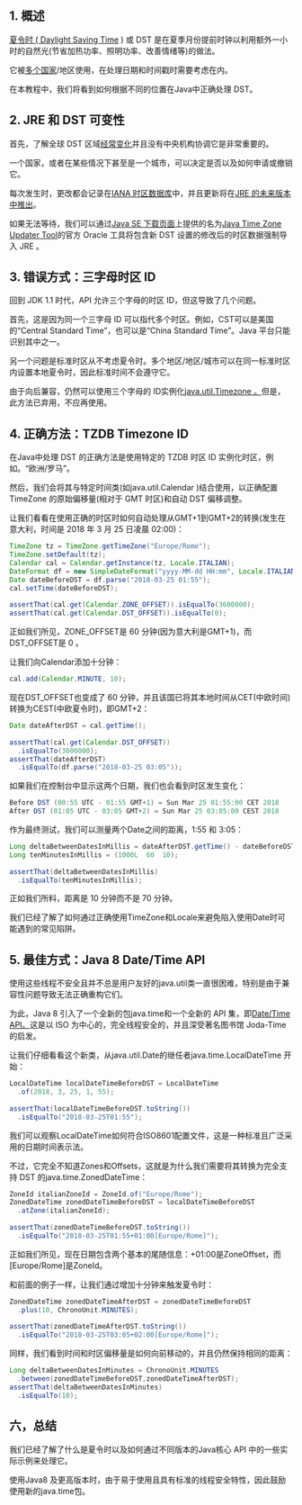 ## 1. 概述

[夏令时 ( Daylight Saving Time](https://en.wikipedia.org/wiki/Daylight_saving_time) ) 或 DST 是在夏季月份提前时钟以利用额外一小时的自然光(节省加热功率、照明功率、改善情绪等)的做法。

它被[多个国家](https://en.wikipedia.org/wiki/Daylight_saving_time_by_country)/地区使用，在处理日期和时间戳时需要考虑在内。

在本教程中，我们将看到如何根据不同的位置在Java中正确处理 DST。

## 2. JRE 和 DST 可变性

首先，了解全球 DST 区域[经常变化](http://www.oracle.com/technetwork/java/javase/dst-faq-138158.html#change)并且没有中央机构协调它是非常重要的。

一个国家，或者在某些情况下甚至是一个城市，可以决定是否以及如何申请或撤销它。

每次发生时，更改都会记录在[IANA 时区数据库](https://www.iana.org/time-zones)中，并且更新将在[JRE 的未来版本中推出](http://www.oracle.com/technetwork/java/javase/tzdata-versions-138805.html)。

如果无法等待，我们可以通过[Java SE 下载页面](http://www.oracle.com/technetwork/java/javase/downloads/index.html)上提供的名为[Java Time Zone Updater Tool](http://www.oracle.com/technetwork/java/javase/documentation/timezones-137583.html)的官方 Oracle 工具将包含新 DST 设置的修改后的时区数据强制导入 JRE 。

## 3. 错误方式：三字母时区 ID

回到 JDK 1.1 时代，API 允许三个字母的时区 ID，但这导致了几个问题。

首先，这是因为同一个三字母 ID 可以指代多个时区。例如，CST可以是美国的“Central Standard Time”，也可以是“China Standard Time”。Java 平台只能识别其中之一。

另一个问题是标准时区从不考虑夏令时。多个地区/地区/城市可以在同一标准时区内设置本地夏令时，因此标准时间不会遵守它。

由于向后兼容，仍然可以使用三个字母的 ID实例化[java.util.Timezone 。](https://docs.oracle.com/en/java/javase/11/docs/api/java.base/java/util/TimeZone.html)但是，此方法已弃用，不应再使用。

## 4. 正确方法：TZDB Timezone ID

在Java中处理 DST 的正确方法是使用特定的 TZDB 时区 ID 实例化时区，例如。“欧洲/罗马”。

然后，我们会将其与特定时间类(如java.util.Calendar )结合使用，以正确配置TimeZone 的原始偏移量(相对于 GMT 时区)和自动 DST 偏移调整。

让我们看看在使用正确的时区时如何自动处理从GMT+1到GMT+2的转换(发生在意大利，时间是 2018 年 3 月 25 日凌晨 02:00)：

```java
TimeZone tz = TimeZone.getTimeZone("Europe/Rome");
TimeZone.setDefault(tz);
Calendar cal = Calendar.getInstance(tz, Locale.ITALIAN);
DateFormat df = new SimpleDateFormat("yyyy-MM-dd HH:mm", Locale.ITALIAN);
Date dateBeforeDST = df.parse("2018-03-25 01:55");
cal.setTime(dateBeforeDST);
 
assertThat(cal.get(Calendar.ZONE_OFFSET)).isEqualTo(3600000);
assertThat(cal.get(Calendar.DST_OFFSET)).isEqualTo(0);
```

正如我们所见，ZONE_OFFSET是 60 分钟(因为意大利是GMT+1)，而DST_OFFSET是 0 。

让我们向Calendar添加十分钟：

```java
cal.add(Calendar.MINUTE, 10);

```

现在DST_OFFSET也变成了 60 分钟，并且该国已将其本地时间从CET(中欧时间)转换为CEST(中欧夏令时)，即GMT+2：

```java
Date dateAfterDST = cal.getTime();
 
assertThat(cal.get(Calendar.DST_OFFSET))
  .isEqualTo(3600000);
assertThat(dateAfterDST)
  .isEqualTo(df.parse("2018-03-25 03:05"));

```

如果我们在控制台中显示这两个日期，我们也会看到时区发生变化：

```java
Before DST (00:55 UTC - 01:55 GMT+1) = Sun Mar 25 01:55:00 CET 2018
After DST (01:05 UTC - 03:05 GMT+2) = Sun Mar 25 03:05:00 CEST 2018
```

作为最终测试，我们可以测量两个Date之间的距离，1:55 和 3:05：

```java
Long deltaBetweenDatesInMillis = dateAfterDST.getTime() - dateBeforeDST.getTime();
Long tenMinutesInMillis = (1000L  60  10);
 
assertThat(deltaBetweenDatesInMillis)
  .isEqualTo(tenMinutesInMillis);

```

正如我们所料，距离是 10 分钟而不是 70 分钟。

我们已经了解了如何通过正确使用TimeZone和Locale来避免陷入使用Date时可能遇到的常见陷阱。

## 5. 最佳方式：Java 8 Date/Time API

使用这些线程不安全且并不总是用户友好的java.util类一直很困难，特别是由于兼容性问题导致无法正确重构它们。

为此，Java 8 引入了一个全新的包java.time和一个全新的 API 集，即[Date/Time API。](https://www.baeldung.com/java-8-date-time-intro)这是以 ISO 为中心的，完全线程安全的，并且深受著名图书馆 Joda-Time 的启发。

让我们仔细看看这个新类，从java.util.Date的继任者java.time.LocalDateTime 开始：

```java
LocalDateTime localDateTimeBeforeDST = LocalDateTime
  .of(2018, 3, 25, 1, 55);
 
assertThat(localDateTimeBeforeDST.toString())
  .isEqualTo("2018-03-25T01:55");

```

我们可以观察LocalDateTime如何符合ISO8601配置文件，这是一种标准且广泛采用的日期时间表示法。

不过，它完全不知道Zones和Offsets，这就是为什么我们需要将其转换为完全支持 DST 的java.time.ZonedDateTime：

```java
ZoneId italianZoneId = ZoneId.of("Europe/Rome");
ZonedDateTime zonedDateTimeBeforeDST = localDateTimeBeforeDST
  .atZone(italianZoneId);
 
assertThat(zonedDateTimeBeforeDST.toString())
  .isEqualTo("2018-03-25T01:55+01:00[Europe/Rome]"); 

```

正如我们所见，现在日期包含两个基本的尾随信息：+01:00是ZoneOffset，而[Europe/Rome]是ZoneId。

和前面的例子一样，让我们通过增加十分钟来触发夏令时：

```java
ZonedDateTime zonedDateTimeAfterDST = zonedDateTimeBeforeDST
  .plus(10, ChronoUnit.MINUTES);
 
assertThat(zonedDateTimeAfterDST.toString())
  .isEqualTo("2018-03-25T03:05+02:00[Europe/Rome]");

```

同样，我们看到时间和时区偏移量是如何向前移动的，并且仍然保持相同的距离：

```java
Long deltaBetweenDatesInMinutes = ChronoUnit.MINUTES
  .between(zonedDateTimeBeforeDST,zonedDateTimeAfterDST);
assertThat(deltaBetweenDatesInMinutes)
  .isEqualTo(10);

```

## 六，总结

我们已经了解了什么是夏令时以及如何通过不同版本的Java核心 API 中的一些实际示例来处理它。

使用Java8 及更高版本时，由于易于使用且具有标准的线程安全特性，因此鼓励使用新的java.time包。
